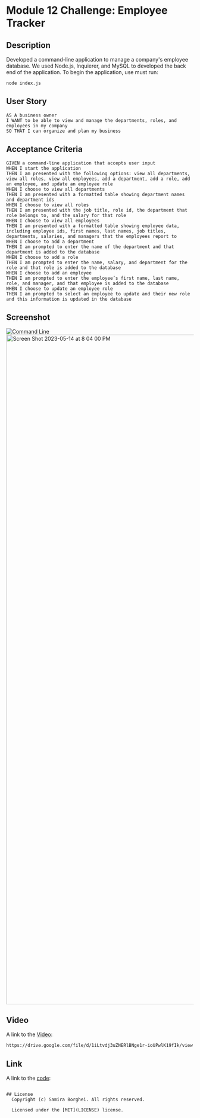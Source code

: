 # Module 12 Challenge: Employee Tracker


## Description
Developed a command-line application to manage a company's employee database. We used Node.js, Inquierer, and MySQL to developed the back end of the application. To begin the application, use must run: 
```
node index.js
```
## User Story
```
AS A business owner
I WANT to be able to view and manage the departments, roles, and employees in my company
SO THAT I can organize and plan my business
```

## Acceptance Criteria
```
GIVEN a command-line application that accepts user input
WHEN I start the application
THEN I am presented with the following options: view all departments, view all roles, view all employees, add a department, add a role, add an employee, and update an employee role
WHEN I choose to view all departments
THEN I am presented with a formatted table showing department names and department ids
WHEN I choose to view all roles
THEN I am presented with the job title, role id, the department that role belongs to, and the salary for that role
WHEN I choose to view all employees
THEN I am presented with a formatted table showing employee data, including employee ids, first names, last names, job titles, departments, salaries, and managers that the employees report to
WHEN I choose to add a department
THEN I am prompted to enter the name of the department and that department is added to the database
WHEN I choose to add a role
THEN I am prompted to enter the name, salary, and department for the role and that role is added to the database
WHEN I choose to add an employee
THEN I am prompted to enter the employee’s first name, last name, role, and manager, and that employee is added to the database
WHEN I choose to update an employee role
THEN I am prompted to select an employee to update and their new role and this information is updated in the database
```

## Screenshot
![Command Line](./assets/images/ScreenShot.png)<img width="1792" alt="Screen Shot 2023-05-14 at 8 04 00 PM" src="https://github.com/samiraborghei/Employee-Tracker/assets/124013032/546ea76b-ae4b-4da5-801d-381416b699de">


## Video
A link to the [Video](https://drive.google.com/file/d/1iLtvdj3uZNERlBNge1r-ioUPwlK19fIk/view): 
```
https://drive.google.com/file/d/1iLtvdj3uZNERlBNge1r-ioUPwlK19fIk/view
```

## Link
A link to the [code](git@github.com:samiraborghei/Employee-Tracker.git):
```

## License
  Copyright (c) Samira Borghei. All rights reserved.
  
  Licensed under the [MIT](LICENSE) license.
